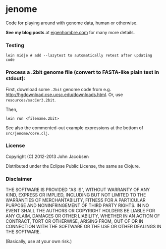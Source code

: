 # jenome

Code for playing around with genome data, human or otherwise.

**See my blog posts** at [eigenhombre.com](http://eigenhombre.com/2013/07/05/exploratory-genomics-with-clojure/) for many more details.

### Testing

    lein midje # add --lazytest to automatically retest after updating code

### Process a .2bit genome file (convert to FASTA-like plain text in stdout):

First, download some `.2bit` genome code from e.g.
http://hgdownload.cse.ucsc.edu/downloads.html. Or, use
`resources/sacCer3.2bit`.

Then,

    lein run <filename.2bit>

See also the commented-out example expressions at the bottom of `src/jenome/core.clj`.

### License

Copyright (C) 2012-2013 John Jacobsen

Distributed under the Eclipse Public License, the same as Clojure.

### Disclaimer

THE SOFTWARE IS PROVIDED "AS IS", WITHOUT WARRANTY OF ANY KIND, EXPRESS OR
IMPLIED, INCLUDING BUT NOT LIMITED TO THE WARRANTIES OF MERCHANTABILITY,
FITNESS FOR A PARTICULAR PURPOSE AND NONINFRINGEMENT OF THIRD PARTY RIGHTS. IN
NO EVENT SHALL THE AUTHORS OR COPYRIGHT HOLDERS BE LIABLE FOR ANY CLAIM,
DAMAGES OR OTHER LIABILITY, WHETHER IN AN ACTION OF CONTRACT, TORT OR
OTHERWISE, ARISING FROM, OUT OF OR IN CONNECTION WITH THE SOFTWARE OR THE USE
OR OTHER DEALINGS IN THE SOFTWARE.

(Basically, use at your own risk.)
